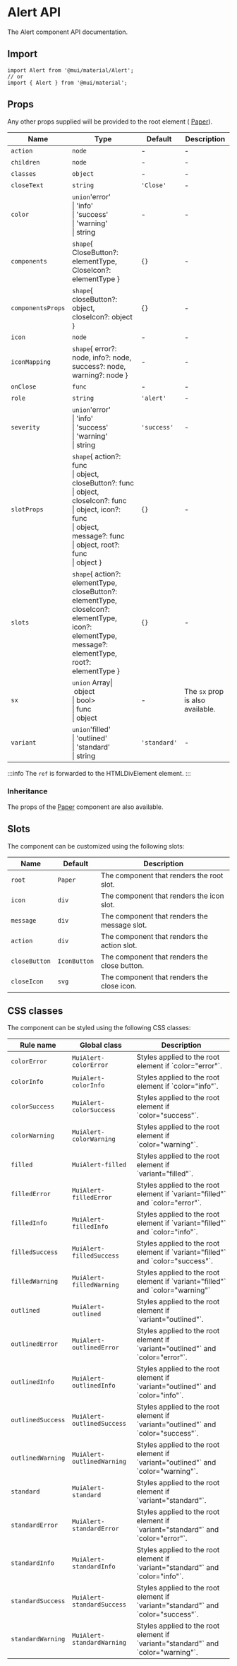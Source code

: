 # Alert API

The Alert component API documentation.

## Import

```
import Alert from '@mui/material/Alert';
// or
import { Alert } from '@mui/material';
```

## Props

Any other props supplied will be provided to the root element ( [Paper](/material-ui/api/paper/)).

| Name | Type | Default | Description |
| --- | --- | --- | --- |
| `action` | `node` | - | - |
| `children` | `node` | - | - |
| `classes` | `object` | - | - |
| `closeText` | `string` | `'Close'` | - |
| `color` | `union`'error'<br>\| 'info'<br>\| 'success'<br>\| 'warning'<br>\| string | - | - |
| `components` | `shape`{ CloseButton?: elementType, CloseIcon?: elementType } | `{}` | - |
| `componentsProps` | `shape`{ closeButton?: object, closeIcon?: object } | `{}` | - |
| `icon` | `node` | - | - |
| `iconMapping` | `shape`{ error?: node, info?: node, success?: node, warning?: node } | - | - |
| `onClose` | `func` | - | - |
| `role` | `string` | `'alert'` | - |
| `severity` | `union`'error'<br>\| 'info'<br>\| 'success'<br>\| 'warning'<br>\| string | `'success'` | - |
| `slotProps` | `shape`{ action?: func<br>\| object, closeButton?: func<br>\| object, closeIcon?: func<br>\| object, icon?: func<br>\| object, message?: func<br>\| object, root?: func<br>\| object } | `{}` | - |
| `slots` | `shape`{ action?: elementType, closeButton?: elementType, closeIcon?: elementType, icon?: elementType, message?: elementType, root?: elementType } | `{}` | - |
| `sx` | `union` Array\| object<br>\| bool><br>\| func<br>\| object | - | The `sx` prop is also available. |
| `variant` | `union`'filled'<br>\| 'outlined'<br>\| 'standard'<br>\| string | `'standard'` | - |

:::info
The `ref` is forwarded to the HTMLDivElement element.
:::

### Inheritance

The props of the [Paper](/material-ui/api/paper/) component are also available.

## Slots

The component can be customized using the following slots:

| Name | Default | Description |
| --- | --- | --- |
| `root` | `Paper` | The component that renders the root slot. |
| `icon` | `div` | The component that renders the icon slot. |
| `message` | `div` | The component that renders the message slot. |
| `action` | `div` | The component that renders the action slot. |
| `closeButton` | `IconButton` | The component that renders the close button. |
| `closeIcon` | `svg` | The component that renders the close icon. |

## CSS classes

The component can be styled using the following CSS classes:

| Rule name | Global class | Description |
| --- | --- | --- |
| `colorError` | `MuiAlert-colorError` | Styles applied to the root element if \`color="error"\`. |
| `colorInfo` | `MuiAlert-colorInfo` | Styles applied to the root element if \`color="info"\`. |
| `colorSuccess` | `MuiAlert-colorSuccess` | Styles applied to the root element if \`color="success"\`. |
| `colorWarning` | `MuiAlert-colorWarning` | Styles applied to the root element if \`color="warning"\`. |
| `filled` | `MuiAlert-filled` | Styles applied to the root element if \`variant="filled"\`. |
| `filledError` | `MuiAlert-filledError` | Styles applied to the root element if \`variant="filled"\` and \`color="error"\`. |
| `filledInfo` | `MuiAlert-filledInfo` | Styles applied to the root element if \`variant="filled"\` and \`color="info"\`. |
| `filledSuccess` | `MuiAlert-filledSuccess` | Styles applied to the root element if \`variant="filled"\` and \`color="success"\`. |
| `filledWarning` | `MuiAlert-filledWarning` | Styles applied to the root element if \`variant="filled"\` and \`color="warning"\` |
| `outlined` | `MuiAlert-outlined` | Styles applied to the root element if \`variant="outlined"\`. |
| `outlinedError` | `MuiAlert-outlinedError` | Styles applied to the root element if \`variant="outlined"\` and \`color="error"\`. |
| `outlinedInfo` | `MuiAlert-outlinedInfo` | Styles applied to the root element if \`variant="outlined"\` and \`color="info"\`. |
| `outlinedSuccess` | `MuiAlert-outlinedSuccess` | Styles applied to the root element if \`variant="outlined"\` and \`color="success"\`. |
| `outlinedWarning` | `MuiAlert-outlinedWarning` | Styles applied to the root element if \`variant="outlined"\` and \`color="warning"\`. |
| `standard` | `MuiAlert-standard` | Styles applied to the root element if \`variant="standard"\`. |
| `standardError` | `MuiAlert-standardError` | Styles applied to the root element if \`variant="standard"\` and \`color="error"\`. |
| `standardInfo` | `MuiAlert-standardInfo` | Styles applied to the root element if \`variant="standard"\` and \`color="info"\`. |
| `standardSuccess` | `MuiAlert-standardSuccess` | Styles applied to the root element if \`variant="standard"\` and \`color="success"\`. |
| `standardWarning` | `MuiAlert-standardWarning` | Styles applied to the root element if \`variant="standard"\` and \`color="warning"\`. |